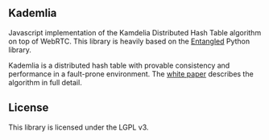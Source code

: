 ## Kademlia

Javascript implementation of the Kamdelia Distributed Hash Table algorithm on top of WebRTC. This library is heavily based on the [Entangled](http://entangled.sourceforge.net/) Python library.

Kademlia is a distributed hash table with provable consistency and performance in a fault-prone environment. The [white paper](il.mit.edu/~petar/papers/maymounkov-kademlia-lncs.pdf) describes the algorithm in full detail.

## License

This library is licensed under the LGPL v3.